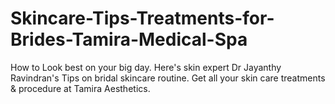 # Skincare-Tips-Treatments-for-Brides-Tamira-Medical-Spa
How to Look best on your big day. Here's skin expert Dr Jayanthy Ravindran's Tips on bridal skincare routine. Get all your skin care treatments &amp; procedure at Tamira Aesthetics.
